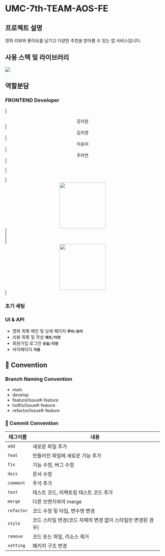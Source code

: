 # UMC-7th-TEAM-AOS-FE


## 프로젝트 설명
영화 리뷰와 좋아요를 남기고 다양한 추천을 받아볼 수 있는 앱 서비스입니다.

## 사용 스택 및 라이브러리
<img src="https://img.shields.io/badge/Kotlin-7F52FF?style=flat-square&logo=Kotlin&logoColor=white"/>
 

## 역할분담
### FRONTEND Developer
| <center>강지원</center>| <center>김지영</center>| <center>이송미</center>| <center>주아연</center>|

| <center> <img width="150px" /></center> | <center><img src="" width="150px"/></center> | <center><img width="150px"/></center> | <center><img width="150px"/></center> | <center><img width="150px" src=""/></center> |



### 초기 세팅


### UI & API
- 영화 목록 메인 및 상세 페이지 **`루비/송미`**
- 리뷰 목록 및 작성 **`제트/아연`**
- 회원가입 로그인 **`성실/지영`**
- 마이페이지 **`지원`**

## 📌 Convention
### Branch Naming Convention
- main
- develop
- feature/Issue#-feature
- hotfix/Issue#-feature
- refactor/Issue#-feature

### 🎯 Commit Convention
| 태그이름   | 내용                                                                      |
| ---------- | ------------------------------------------------------------------------- |
| `add`     | 새로운 파일 추가                              |
| `feat`     | 만들어진 파일에 새로운 기능 추가                                                          |
| `fix`   | 기능 수정, 버그 수정                                                       |
| `docs`  | 문서 수정                                    |
| `comment`    | 주석 추가                     |
| `test` | 테스트 코드, 리팩토링 테스트 코드 추가                                                    |
| `merge`  | 다른 브랜치와의 merge                                                  |
| `refactor`     | 코드 수정 및 타입, 변수명 변경                                                        |
| `style`     | 코드 스타일 변경(코드 자체의 변경 없이 스타일만 변경된 경우)                        |
| `remove`    | 코드 또는 파일, 리소스 제거 |
| `setting`   | 패키지 구조 변경                        |
